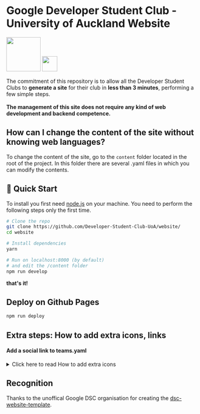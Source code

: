 # Google Developer Student Club - University of Auckland Website

<img src="https://firebase.google.com/downloads/brand-guidelines/SVG/logo-built_white.svg" width="90"> <img src="https://github.com/favicon.ico" width="40">

The commitment of this repository is to allow all the Developer Student Clubs to **generate a site** for their club in **less than 3 minutes**, performing a few simple steps.<br> <br>
**The management of this site does not require any kind of web development and backend competence.**

## How can I change the content of the site without knowing web languages?

To change the content of the site, go to the `content` folder located in the root of the project. In this folder there are several .yaml files in which you can modify the contents. 

## 🚀 Quick Start

To install you first need [node.js](https://nodejs.org/en/) on your machine.
You need to perform the following steps only the first time.
```bash
# Clone the repo
git clone https://github.com/Developer-Student-Club-UoA/website/
cd website

# Install dependencies
yarn

# Run on localhost:8000 (by default)
# and edit the /content folder
npm run develop
```

**that's it!**

## Deploy on Github Pages

```bash
npm run deploy
```

## Extra steps: How to add extra icons, links

#### Add a social link to teams.yaml

<details><summary>Click here to read  How to add extra icons </summary>
<p>
(for twitter, youtube, github, linkedin, you only need step 1)

Let's say I want to add the `telegram.org` as telegram link in the John Doe card.

Step 0: Check [here](https://fontawesome.com/icons?d=gallery&s=brands) if the icon is present

Step 1: Add a `telegram: telegram.org` entry in the John Doe social yaml field

Step 2: Add the following export in `./src/icons.js`:

```js
faTelegram as telegram
```

Step 3: In `./src/components/index/Teams.js`, add telegram:

```graphql
social {
	twitter
	github
	linkedin
	telegram
}
```

#### Add a social link to website footer

(for twitter, youtube, github, linkedin, you only need step 1)

Let's say I want to add the `telegram.org` as telegram link in the website footer.

Step 0: Check [here](https://fontawesome.com/icons?d=gallery&s=brands) if the icon is present

Step 1: Add a `telegram: telegram.org` entry in the siteMetadata.social field in `./gatsby-config.js`

Step 2: Add the following export in `./src/icons.js`:

```js
faTelegram as telegram
```

Step 3: In `./src/components/Footer.js`, add telegram:

```graphql
social {
	youtube
	github
	twitter
	telegram
}
```

</p>
</details>

## Recognition

Thanks to the unoffical Google DSC organisation for creating the [dsc-website-template](https://github.com/google-developer-student-club/dsc-website-template).
